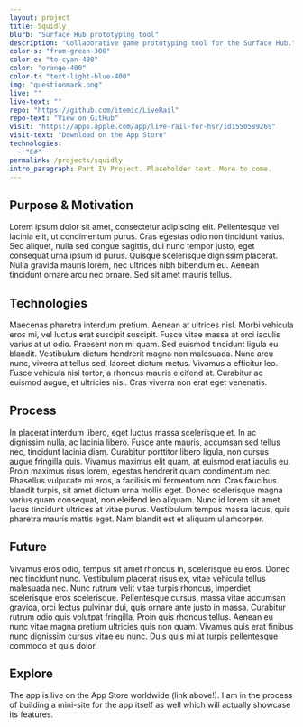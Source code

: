 ```yaml
---
layout: project
title: Squidly
blurb: "Surface Hub prototyping tool"
description: "Collaborative game prototyping tool for the Surface Hub."
color-s: "from-green-300"
color-e: "to-cyan-400"
color: "orange-400"
color-t: "text-light-blue-400"
img: "questionmark.png"
live: ""
live-text: ""
repo: "https://github.com/itemic/LiveRail"
repo-text: "View on GitHub"
visit: "https://apps.apple.com/app/live-rail-for-hsr/id1550589269"
visit-text: "Download on the App Store"
technologies:
  - "C#"
permalink: /projects/squidly
intro_paragraph: Part IV Project. Placeholder text. More to come.
---
```


## Purpose & Motivation

Lorem ipsum dolor sit amet, consectetur adipiscing elit. Pellentesque vel lacinia elit, ut condimentum purus. Cras egestas odio non tincidunt varius. Sed aliquet, nulla sed congue sagittis, dui nunc tempor justo, eget consequat urna ipsum id purus. Quisque scelerisque dignissim placerat. Nulla gravida mauris lorem, nec ultrices nibh bibendum eu. Aenean tincidunt ornare arcu nec ornare. Sed sit amet mauris tellus.

## Technologies

Maecenas pharetra interdum pretium. Aenean at ultrices nisl. Morbi vehicula eros mi, vel luctus erat suscipit suscipit. Fusce vitae massa at orci iaculis varius at ut odio. Praesent non mi quam. Sed euismod tincidunt ligula eu blandit. Vestibulum dictum hendrerit magna non malesuada. Nunc arcu nunc, viverra at tellus sed, laoreet dictum metus. Vivamus a efficitur leo. Fusce vehicula nisi tortor, a rhoncus mauris eleifend at. Curabitur ac euismod augue, et ultricies nisl. Cras viverra non erat eget venenatis.

## Process

In placerat interdum libero, eget luctus massa scelerisque et. In ac dignissim nulla, ac lacinia libero. Fusce ante mauris, accumsan sed tellus nec, tincidunt lacinia diam. Curabitur porttitor libero ligula, non cursus augue fringilla quis. Vivamus maximus elit quam, at euismod erat iaculis eu. Proin maximus risus lorem, egestas hendrerit quam condimentum nec. Phasellus vulputate mi eros, a facilisis mi fermentum non. Cras faucibus blandit turpis, sit amet dictum urna mollis eget. Donec scelerisque magna varius quam consequat, non eleifend leo aliquam. Nunc id lorem sit amet lacus tincidunt ultrices at vitae purus. Vestibulum tempus massa lacus, quis pharetra mauris mattis eget. Nam blandit est et aliquam ullamcorper.

## Future

Vivamus eros odio, tempus sit amet rhoncus in, scelerisque eu eros. Donec nec tincidunt nunc. Vestibulum placerat risus ex, vitae vehicula tellus malesuada nec. Nunc rutrum velit vitae turpis rhoncus, imperdiet scelerisque eros scelerisque. Pellentesque cursus, massa vitae accumsan gravida, orci lectus pulvinar dui, quis ornare ante justo in massa. Curabitur rutrum odio quis volutpat fringilla. Proin quis rhoncus tellus. Aenean eu nunc vitae magna pretium ultricies quis non quam. Vivamus quis erat finibus nunc dignissim cursus vitae eu nunc. Duis quis mi at turpis pellentesque commodo et quis dolor.

## Explore

The app is live on the App Store worldwide (link above!). I am in the process of building a mini-site for the app itself as well which will actually showcase its features.
